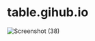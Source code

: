 # table.gihub.io
![Screenshot (38)](https://user-images.githubusercontent.com/114296841/192808594-c94e5949-531d-49a0-b969-3e825792db22.png)
